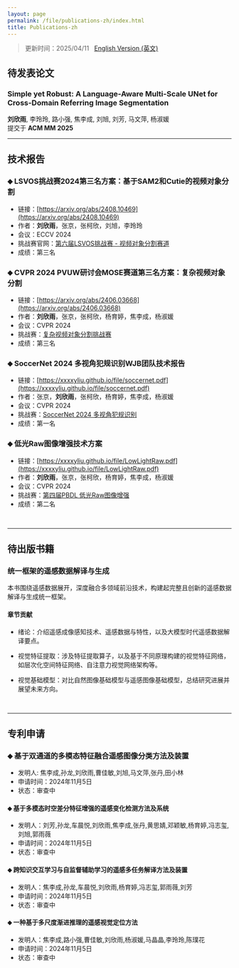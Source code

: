 ```yaml
---
layout: page
permalink: /file/publications-zh/index.html
title: Publications-zh
---
```


> 更新时间：2025/04/11 &nbsp;  [English Version (英文)](https://xxxxyliu.github.io//publications/)

## 待发表论文
<!-- <br> -->

### Simple yet Robust: A Language-Aware Multi-Scale UNet for Cross-Domain Referring Image Segmentation<br>
**刘欣雨**, 李玲玲, 路小强, 焦李成, 刘旭, 刘芳, 马文萍, 杨淑媛<br>
提交于 **ACM MM 2025** <br>

---

## 技术报告
<!-- <br>  -->

### ⬥ LSVOS挑战赛2024第三名方案：基于SAM2和Cutie的视频对象分割
- 链接：[https://arxiv.org/abs/2408.10469](https://arxiv.org/abs/2408.10469) 
- 作者：**刘欣雨**，张京，张柯欣，刘旭，李玲玲 
- 会议：ECCV 2024 
- 挑战赛官网：[第六届LSVOS挑战赛 - 视频对象分割赛道](https://lsvos.github.io/#leadboard) 
- 成绩：第三名

### ⬥ CVPR 2024 PVUW研讨会MOSE赛道第三名方案：复杂视频对象分割
- 链接：[https://arxiv.org/abs/2406.03668](https://arxiv.org/abs/2406.03668)
- 作者：**刘欣雨**，张京，张柯欣，杨育婷，焦李成，杨淑媛
- 会议：CVPR 2024
- 挑战赛：[复杂视频对象分割挑战赛](https://henghuiding.github.io/MOSE/ChallengeCVPR2024)
- 成绩：第三名

### ⬥ SoccerNet 2024 多视角犯规识别WJB团队技术报告
- 链接：[https://xxxxyliu.github.io/file/soccernet.pdf](https://xxxxyliu.github.io/file/soccernet.pdf)
- 作者：张京，**刘欣雨**，张柯欣，杨育婷，焦李成，杨淑媛
- 会议：CVPR 2024
- 挑战赛：[SoccerNet 2024 多视角犯规识别](https://www.soccer-net.org/challenges/2024)
- 成绩：第一名

### ⬥ 低光Raw图像增强技术方案
- 链接：[https://xxxxyliu.github.io/file/LowLightRaw.pdf](https://xxxxyliu.github.io/file/LowLightRaw.pdf)
- 作者：**刘欣雨**，张京，张柯欣，杨育婷，焦李成，杨淑媛
- 会议：CVPR 2024
- 挑战赛：[第四届PBDL 低光Raw图像增强](https://pbdl-ws.github.io/pbdl2024/Low-light%20Raw%20Image%20Enhancement/index.html)
- 成绩：第二名

<br>

---

## 待出版书籍
<!-- <br> -->

### 统一框架的遥感数据解译与生成 
<!-- <br> -->
本书围绕遥感数据展开，深度融合多领域前沿技术，构建起完整且创新的遥感数据解译与生成统一框架。

#### 章节贡献
- 绪论：介绍遥感成像感知技术、遥感数据与特性，以及大模型时代遥感数据解译要点。

- 视觉特征提取：涉及特征提取算子，以及基于不同原理构建的视觉特征网络，如层次化空间特征网络、自注意力视觉网络架构等。

- 视觉基础模型：对比自然图像基础模型与遥感图像基础模型，总结研究进展并展望未来方向。
<br>

---

## 专利申请
<!-- <br> -->

### ⬥ 基于双通道的多模态特征融合遥感图像分类方法及装置
- 发明人: 焦李成,孙龙,刘欣雨,曹佳敏,刘旭,马文萍,张丹,田小林
- 申请时间：2024年11月5日
- 状态：审查中

#### ⬥ 基于多模态时空差分特征增强的遥感变化检测方法及系统
- 发明人：刘芳,孙龙,车晨悦,刘欣雨,焦李成,张丹,黄思婧,邓颖敏,杨育婷,冯志玺,刘旭,郭雨薇
- 申请时间：2024年11月5日
- 状态：审查中

#### ⬥ 跨知识交互学习与自监督辅助学习的遥感多任务解译方法及装置
- 发明人：焦李成,孙龙,车晨悦,刘欣雨,杨育婷,冯志玺,郭雨薇,刘芳
- 申请时间：2024年11月5日
- 状态：审查中

#### ⬥ 一种基于多尺度渐进推理的遥感视觉定位方法
- 发明人：焦李成,路小强,曹佳敏,刘欣雨,杨淑媛,马晶晶,李玲玲,陈璞花
- 申请时间：2024年11月5日
- 状态：审查中

